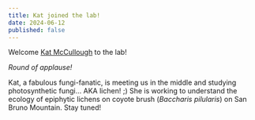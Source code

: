 ```yaml
---
title: Kat joined the lab!
date: 2024-06-12
published: false
---
```


Welcome [Kat McCullough](https://meep-lab.com/author/katrina-mccullough/) to the lab!

*Round of applause!* 

Kat, a fabulous fungi-fanatic, is meeting us in the middle and studying photosynthetic fungi... AKA lichen! ;) 
She is working to understand the ecology of epiphytic lichens on coyote brush (*Baccharis pilularis*) on San Bruno Mountain. 
Stay tuned!